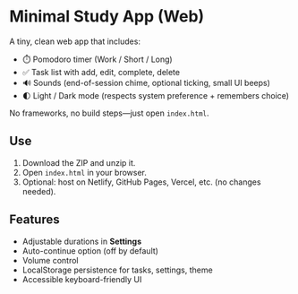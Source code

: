 # Minimal Study App (Web)

A tiny, clean web app that includes:

- ⏱️ Pomodoro timer (Work / Short / Long)
- ✅ Task list with add, edit, complete, delete
- 🔊 Sounds (end-of-session chime, optional ticking, small UI beeps)
- 🌓 Light / Dark mode (respects system preference + remembers choice)

No frameworks, no build steps—just open `index.html`.

## Use

1. Download the ZIP and unzip it.
2. Open `index.html` in your browser.
3. Optional: host on Netlify, GitHub Pages, Vercel, etc. (no changes needed).

## Features

- Adjustable durations in **Settings**
- Auto-continue option (off by default)
- Volume control
- LocalStorage persistence for tasks, settings, theme
- Accessible keyboard-friendly UI
